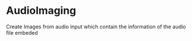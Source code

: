 # AudioImaging
Create Images from audio input which contain the information of the audio file embeded
